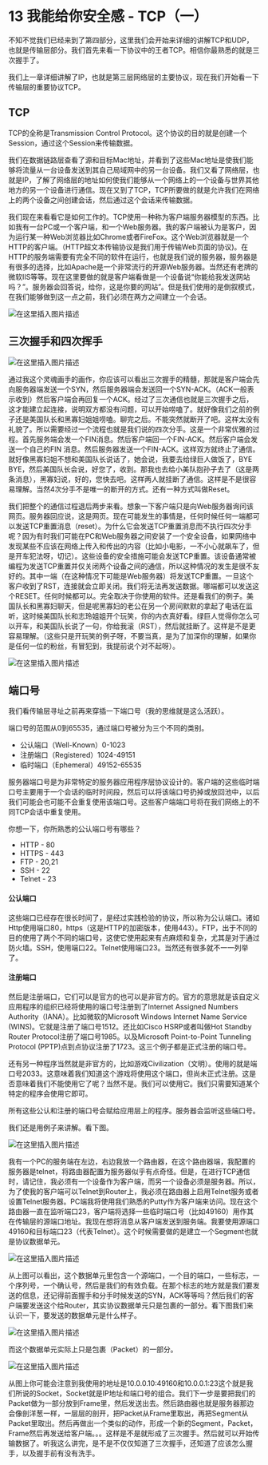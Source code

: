 # 13 我能给你安全感 - TCP（一）

不知不觉我们已经来到了第四部分，这里我们会开始来详细的讲解TCP和UDP，也就是传输层部分。我们首先来看一下协议中的王者TCP。相信你最熟悉的就是三次握手了。

我们上一章详细讲解了IP，也就是第三层网络层的主要协议，现在我们开始看一下传输层的重要协议TCP。

## TCP

TCP的全称是Transmission Control Protocol。这个协议的目的就是创建一个Session，通过这个Session来传输数据。

我们在数据链路层查看了源和目标Mac地址，并看到了这些Mac地址是使我们能够将流量从一台设备发送到其自己局域网中的另一台设备。我们又看了网络层，也就是IP，了解了网络层的地址如何使我们能够从一个网络上的一个设备与世界其他地方的另一个设备进行通信。现在又到了TCP，TCP所要做的就是允许我们在网络上的两个设备之间创建会话，然后通过这个会话来传输数据。

我们现在来看看它是如何工作的。TCP使用一种称为客户端服务器模型的东西。比如我有一台PC或一个客户端，和一个Web服务器。我的客户端被认为是客户，因为运行某一种Web浏览器比如Chrome或者FireFox。这个Web浏览器就是一个HTTP的客户端。（HTTP超文本传输协议是我们用于传输Web页面的协议)。在HTTP的服务端需要有完全不同的软件在运行，也就是我们说的服务器，服务器是有很多的选择，比如Apache是一个非常流行的开源Web服务器。当然还有老牌的微软IIS等等。现在这里要做的就是客户端看做是一个设备说“你能给我发送网站吗？”。服务器会回答说，给你，这是你要的网站”。但是我们使用的是倒叙模式，在我们能够做到这一点之前，我们必须在两方之间建立一个会话。

![在这里插入图片描述](assets/20210202133201608.png)

## 三次握手和四次挥手

![在这里插入图片描述](assets/20210202133309953.png)

通过我这个灵魂画手的画作，你应该可以看出三次握手的精髓，那就是客户端会先向服务器端发送一个SYN，然后服务器端会发送回一个SYN-ACK。（ACK一般表示收到）然后客户端会再回复一个ACK。经过了三次通信也就是三次握手之后，这才能建立起连接，说明双方都没有问题，可以开始唠嗑了。就好像我们之前的例子还是美国队长和黑寡妇姐姐唠嗑。聊完之后。不能突然就断开了吧。这样太没有礼貌了。所以需要经过一个流程也就是我们说的四次分手。这是一个非常优雅的过程。首先服务端会发一个FIN消息。然后客户端回一个FIN-ACK。然后客户端会发送一个自己的FIN 消息。然后服务器发送一个FIN-ACK。这样双方就终止了通信。就好像黑寡妇姐不想和美国队长说话了，她会说，我要去给绿巨人做饭了，BYE BYE，然后美国队长会说，好您了，收到。那我也去给小美队抱孙子去了（这是两条消息），黑寡妇说，好的，您快去吧。这样两人就挂断了通信。这样是不是很容易理解。当然4次分手不是唯一的断开的方式。还有一种方式叫做Reset。

我们把整个的通信过程退后两步来看。想象一下客户端只是向Web服务器询问该网页。服务器回应说，这是网页。现在可能发生的事情是，任何时候任何一端都可以发送TCP重置消息（reset）。为什么它会发送TCP重置消息而不执行四次分手呢？因为有时我们可能在PC和Web服务器之间安装了一个安全设备，如果网络中发现某些不应该在网络上传入和传出的内容（比如小电影，一不小心就飙车了，但是开车犯法呀，切记）。这些设备的安全措施可能会发送TCP重置。该设备通常被编程为发送TCP重置并仅关闭两个设备之间的通信，所以这种情况的发生是很不友好的。其中一端（在这种情况下可能是Web服务器）将发送TCP重置。一旦这个客户收到了RST，连接就会立即关闭。我们将无法再发送数据。哪端都可以发送这个RESET。任何时候都可以。完全取决于你使用的软件。还是看我们的例子。美国队长和黑寡妇聊天，但是呢黑寡妇的老公在另一个房间默默的拿起了电话在监听，这时候美国队长和志玲姐姐开个玩笑，你的内衣真好看。绿巨人觉得你怎么可以开车，和美国队长说了一句，你给我滚（RST），然后就挂断了。这样是不是更容易理解。（这些只是开玩笑的例子呀，不要当真，是为了加深你的理解，如果你是任何一位的粉丝，有冒犯到，我提前说个对不起呀）。

![在这里插入图片描述](assets/20210202133228851.png)

## 端口号

我们看传输层寻址之前再来穿插一下端口号（我的思维就是这么活跃）。

端口号的范围从0到65535，通过端口号被分为三个不同的类别。

- 公认端口（Well-Known）0-1023
- 注册端口（Registered）1024-49151
- 临时端口（Ephemeral）49152-65535

服务器端口号是为非常特定的服务器应用程序层协议设计的。客户端的这些临时端口号主要用于一个会话的临时时间段，然后可以将该端口号扔掉或放回池中，以后我们可能会也可能不会重复使用该端口号。这些客户端端口号将在我们网络上的不同TCP会话中重复使用。

你想一下，你所熟悉的公认端口号有哪些？

- HTTP - 80
- HTTPS - 443
- FTP - 20,21
- SSH - 22
- Telnet - 23

#### 公认端口

这些端口已经存在很长时间了，是经过实践检验的协议，所以称为公认端口。诸如Http使用端口80，https（这是HTTP的加密版本，使用443）。FTP，出于不同的目的使用了两个不同的端口号，这使它使用起来有点麻烦和复杂，尤其是对于通过防火墙。SSH，使用端口22。Telnet使用端口23。当然还有很多就不一一列举了。

#### 注册端口

然后是注册端口，它们可以是官方的也可以是非官方的。官方的意思就是该自定义应用程序的组织已经将使用的端口号注册到了Internet Assigned Numbers Authority（IANA）。比如微软的Microsoft Windows Internet Name Service (WINS)。它就是注册了端口号1512。还比如Cisco HSRP或者叫做Hot Standby Router Protocol注册了端口号1985。以及Microsoft Point-to-Point Tunneling Protocol (PPTP)点到点协议注册了1723。这三个例子都是正式注册的端口号。

还有另一种程序当然就是非官方的，比如游戏Civilization（文明）。使用的就是端口号2033。这意味着我们知道这个游戏将使用这个端口，但尚未正式注册。这是否意味着我们不能使用它了呢？当然不是。我们可以使用它。我们只需要知道某个特定的程序会使用它即可。

所有这些公认和注册的端口号会赋给应用层上的程序。服务器会监听这些端口号。

我们还是用例子来讲解。看下图。

![在这里插入图片描述](assets/202102021333371.png)

我有一个PC的服务端在左边，右边我放一个路由器，在这个路由器端，我配置的服务器是telnet，将路由器配置为服务器似乎有点奇怪。但是，在进行TCP通信时，请记住，我必须有一个设备作为客户端，而另一个设备必须是服务器。所以，为了使我的客户端可以Telnet到Router上，我必须在路由器上启用Telnet服务或者设置Telnet服务器。PC端我将使用我们熟悉的Putty作为客户端来访问。现在这个路由器一直在监听端口23，客户端将选择一些临时端口号（比如49160）用作其在传输层的源端口地址。我现在想将消息从客户端发送到服务端。我要使用源端口49160和目标端口23（代表Telnet）。这个时候需要做的是建立一个Segment也就是协议数据单元。

![在这里插入图片描述](assets/20210202133402425.png)

从上图可以看出，这个数据单元里包含一个源端口，一个目的端口，一些标志，一个序列号，一个确认号，然后是我们的有效负载。在那个标志的地方就是我们要发送的信息，还记得前面握手和分手时候发送的SYN，ACK等等吗？然后我们的客户端要发送这个给Router，其实协议数据单元只是包裹的一部分。看下图我们来认识一下，要发送的数据单元是什么样子。

![在这里插入图片描述](assets/20210202141228321.png)

而这个数据单元实际上只是包裹（Packet）的一部分。

![在这里插入图片描述](assets/20210202141300879.png)

从图上你可能会注意到我使用的地址是10.0.0.10:49160和10.0.0.1:23这个就是我们所说的Socket，Socket就是IP地址和端口号的组合。我们下一步是要把我们的Packet做为一部分放到Frame里，然后发送出去。然后路由器也就是服务器那边会像剖洋葱一样，一层层的剖开，把Packet从Frame里取出，再把Segment从Packet里取出。然后再做出一个类似的动作，形成一个新的Segment，Packet，Frame然后再发送给客户端。。。这样是不是就形成了三次握手。然后就可以开始传输数据了。听我这么讲完，是不是不仅仅知道了三次握手，还知道了应该怎么握手，以及握手前有没有洗手。
